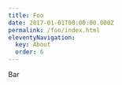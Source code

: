 ```yaml
---
title: Foo
date: 2017-01-01T00:00:00.000Z
permalink: /foo/index.html
eleventyNavigation:
  key: About
  order: 6
---
```

Bar
